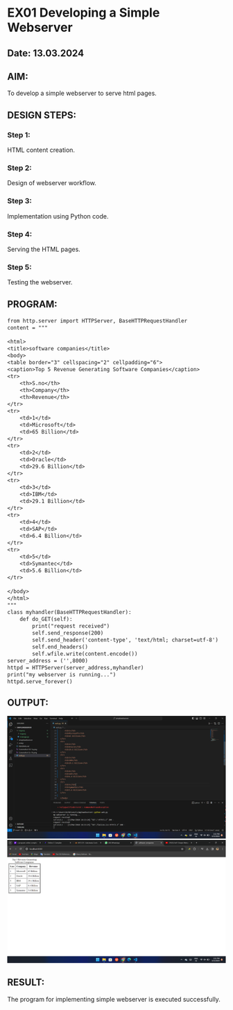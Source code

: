 # EX01 Developing a Simple Webserver
## Date: 13.03.2024

## AIM:
To develop a simple webserver to serve html pages.

## DESIGN STEPS:
### Step 1: 
HTML content creation.

### Step 2:
Design of webserver workflow.

### Step 3:
Implementation using Python code.

### Step 4:
Serving the HTML pages.

### Step 5:
Testing the webserver.

## PROGRAM:
```
from http.server import HTTPServer, BaseHTTPRequestHandler
content = """

<html>
<title>software companies</title>
<body>
<table border="3" cellspacing="2" cellpadding="6">
<caption>Top 5 Revenue Generating Software Companies</caption>
<tr>
	<th>S.no</th>
	<th>Company</th>
	<th>Revenue</th>
</tr>
<tr>
	<td>1</td>
	<td>Microsoft</td>
	<td>65 Billion</td>
</tr>
<tr>
	<td>2</td>
	<td>Oracle</td>
	<td>29.6 Billion</td>
</tr>
<tr>
	<td>3</td>
	<td>IBM</td>
	<td>29.1 Billion</td>
</tr>
<tr>
	<td>4</td>
	<td>SAP</td>
	<td>6.4 Billion</td>
</tr>
<tr>
	<td>5</td>
	<td>Symantec</td>
	<td>5.6 Billion</td>
</tr>

</body>
</html>
"""
class myhandler(BaseHTTPRequestHandler):
    def do_GET(self):
        print("request received")
        self.send_response(200)
        self.send_header('content-type', 'text/html; charset=utf-8')
        self.end_headers()
        self.wfile.write(content.encode())
server_address = ('',8000)
httpd = HTTPServer(server_address,myhandler)
print("my webserver is running...")
httpd.serve_forever()
```

## OUTPUT:
![alt text](<Screenshot 2024-03-13 142143.png>)
![alt text](<Screenshot 2024-03-13 142202.png>)

## RESULT:
The program for implementing simple webserver is executed successfully.
